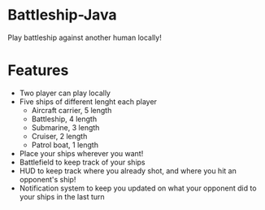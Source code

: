 # Battleship-Java
Play battleship against another human locally!

# Features
- Two player can play locally
- Five ships of different lenght each player
  - Aircraft carrier, 5 length
  - Battleship, 4 length
  - Submarine, 3 length
  - Cruiser, 2 length
  - Patrol boat, 1 length
- Place your ships wherever you want!
- Battlefield to keep track of your ships
- HUD to keep track where you already shot, and where you hit an opponent's ship!
- Notification system to keep you updated on what your opponent did to your ships in the last turn
